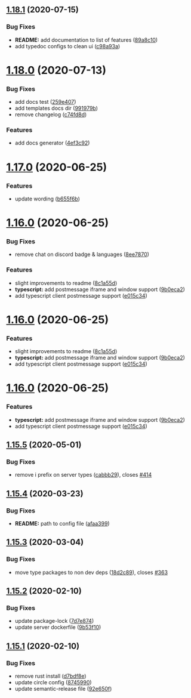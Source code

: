## [1.18.1](https://github.com/open-rpc/generator/compare/1.18.0...1.18.1) (2020-07-15)


### Bug Fixes

* **README:** add documentation to list of features ([89a8c10](https://github.com/open-rpc/generator/commit/89a8c10777269be584bf7289323d45023141822c))
* add typedoc configs to clean ui ([c98a93a](https://github.com/open-rpc/generator/commit/c98a93aa39d5d4d36464805b235d846b730587c8))

# [1.18.0](https://github.com/open-rpc/generator/compare/1.17.0...1.18.0) (2020-07-13)


### Bug Fixes

* add docs test ([259e407](https://github.com/open-rpc/generator/commit/259e4079b9625caca973d123442adc5852a18ef8))
* add templates docs dir ([991979b](https://github.com/open-rpc/generator/commit/991979bd848df444ba84bba79318fe5229810f7f))
* remove changelog ([c74fd8d](https://github.com/open-rpc/generator/commit/c74fd8d690632bcca097e7723a9e605d53b44b6e))


### Features

* add docs generator ([4ef3c92](https://github.com/open-rpc/generator/commit/4ef3c92ef7d3532b545b16390bb62a6696fba951))

# [1.17.0](https://github.com/open-rpc/generator/compare/1.16.0...1.17.0) (2020-06-25)


### Features

* update wording ([b655f6b](https://github.com/open-rpc/generator/commit/b655f6b166894cb79d89f05829d031cbdf3cc18e))

# [1.16.0](https://github.com/open-rpc/generator/compare/1.15.5...1.16.0) (2020-06-25)


### Bug Fixes

* remove chat on discord badge & languages ([8ee7870](https://github.com/open-rpc/generator/commit/8ee78703ebea47abeeaf1d09d607a0081006711f))


### Features

* slight improvements to readme ([8c1a55d](https://github.com/open-rpc/generator/commit/8c1a55d95a26afc00b7a6afb12248472fa9fe4d0))
* **typescript:** add postmessage iframe and window support ([9b0eca2](https://github.com/open-rpc/generator/commit/9b0eca2499cb8a9951615b72b3fc31072afbf570))
* add typescript client postmessage support ([e015c34](https://github.com/open-rpc/generator/commit/e015c343e303ca76854bdb44223ca5acd2d650b9))

# [1.16.0](https://github.com/open-rpc/generator/compare/1.15.5...1.16.0) (2020-06-25)


### Features

* slight improvements to readme ([8c1a55d](https://github.com/open-rpc/generator/commit/8c1a55d95a26afc00b7a6afb12248472fa9fe4d0))
* **typescript:** add postmessage iframe and window support ([9b0eca2](https://github.com/open-rpc/generator/commit/9b0eca2499cb8a9951615b72b3fc31072afbf570))
* add typescript client postmessage support ([e015c34](https://github.com/open-rpc/generator/commit/e015c343e303ca76854bdb44223ca5acd2d650b9))

# [1.16.0](https://github.com/open-rpc/generator/compare/1.15.5...1.16.0) (2020-06-25)


### Features

* **typescript:** add postmessage iframe and window support ([9b0eca2](https://github.com/open-rpc/generator/commit/9b0eca2499cb8a9951615b72b3fc31072afbf570))
* add typescript client postmessage support ([e015c34](https://github.com/open-rpc/generator/commit/e015c343e303ca76854bdb44223ca5acd2d650b9))

## [1.15.5](https://github.com/open-rpc/generator/compare/1.15.4...1.15.5) (2020-05-01)


### Bug Fixes

* remove i prefix on server types ([cabbb29](https://github.com/open-rpc/generator/commit/cabbb297b7c3fb1e61d98172b9c885c1562930e3)), closes [#414](https://github.com/open-rpc/generator/issues/414)

## [1.15.4](https://github.com/open-rpc/generator/compare/1.15.3...1.15.4) (2020-03-23)


### Bug Fixes

* **README:** path to config file ([afaa399](https://github.com/open-rpc/generator/commit/afaa399cf4592e4382b91cb4732280b69a1cecd8))

## [1.15.3](https://github.com/open-rpc/generator/compare/1.15.2...1.15.3) (2020-03-04)


### Bug Fixes

* move type packages to non dev deps ([18d2c89](https://github.com/open-rpc/generator/commit/18d2c89c35e727a035458ed5eb99b15a649ef5ed)), closes [#363](https://github.com/open-rpc/generator/issues/363)

## [1.15.2](https://github.com/open-rpc/generator/compare/1.15.1...1.15.2) (2020-02-10)


### Bug Fixes

* update package-lock ([7d7e874](https://github.com/open-rpc/generator/commit/7d7e87475e96e638db0d97f526e8cb42c30c5e52))
* update server dockerfile ([9b53f10](https://github.com/open-rpc/generator/commit/9b53f1087db17910198462e2ce6736074cd22237))

## [1.15.1](https://github.com/open-rpc/generator/compare/1.15.0...1.15.1) (2020-02-10)


### Bug Fixes

* remove rust install ([d7bdf8e](https://github.com/open-rpc/generator/commit/d7bdf8ef8d359c88d234d69ecc741eee2f1ce5de))
* update circle config ([8745990](https://github.com/open-rpc/generator/commit/8745990cd56e5e0466d476d07540a7aaba07e9cc))
* update semantic-release file ([92e650f](https://github.com/open-rpc/generator/commit/92e650f61650f4f8803009b91b4a6b052d59f678))
